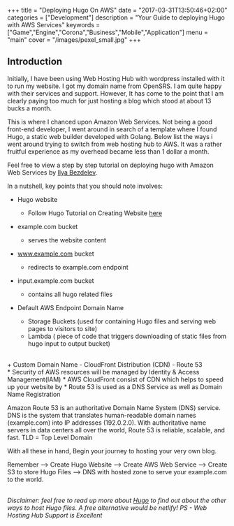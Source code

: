 +++
title = "Deploying Hugo On AWS"
date = "2017-03-31T13:50:46+02:00"
categories = ["Development"]
description = "Your Guide to deploying Hugo with AWS Services"
keywords = ["Game","Engine","Corona","Business","Mobile","Application"]
menu = "main"
cover = "/images/pexel_small.jpg"
+++

[1]: http://bezdelev.com/post/hugo-aws-lambda-static-website/
[2]: https://gohugo.io/overview/quickstart/
[3]: http://docs.aws.amazon.com/AmazonS3/latest/dev/website-hosting-custom-domain-walkthrough.html
[4]: http://blog.el-chavez.me/2015/11/26/go-hugo-seo/
[5]: https://gohugo.io/overview/introduction/
## Introduction
<p>Initially, I have been using Web Hosting Hub with wordpress installed with it to run my website. I got my domain name from OpenSRS. I am quite happy with their services and support. However, It has come to the point that I am clearly paying too much for just hosting a blog which stood at about 13 bucks a month.</p>

<!--more-->
<p>This is where I chanced upon Amazon Web Services. Not being a good front-end developer, I went around in search of a template where I found Hugo, a static web builder developed with Golang. Below list the ways i went around trying to switch from web hosting hub to AWS. It was a rather fruitful experience as my overhead became less than 1 dollar a month.</p>

Feel free to view a step by step tutorial on deploying hugo with Amazon Web Services by [Ilya Bezdelev][1].  

In a nutshell, key points that you should note involves:  

+ Hugo website
  - Follow Hugo Tutorial on Creating Website [here][2]
+ example.com bucket
  - serves the website content
+ www.example.com bucket
  - redirects to example.com endpoint
+ input.example.com bucket
  - contains all hugo related files

+ Default AWS Endpoint Domain Name
  - Storage Buckets (used for containing Hugo files and serving web pages to visitors to site)
  - Lambda ( piece of code that triggers downloading of static files from hugo input to output bucket)
</br>
+ Custom Domain Name
  - CloudFront Distribution (CDN)
  - Route 53
</br>
* Security of AWS resources will be managed by Identity & Access Management(IAM)
* AWS CloudFront consist of CDN which helps to speed up your website by
* Route 53 is used as a DNS Service as well as Domain Name Registration

Amazon Route 53 is an authoritative Domain Name System (DNS) service. DNS is the system that translates human-readable domain names (example.com) into IP addresses (192.0.2.0). With authoritative name servers in data centers all over the world, Route 53 is reliable, scalable, and fast.
TLD = Top Level Domain

With all these in hand, Begin your journey to hosting your very own blog.

Remember --> Create Hugo Website --> Create AWS Web Service --> Create S3 to store Hugo Files --> DNS with hosted zone to serve your example.com to the world.  
</br>

*Disclaimer: feel free to read up more about [Hugo][5] to find out about the other ways to host Hugo files. A free alternative would be netlify!*
*PS - Web Hosting Hub Support is Excellent*

